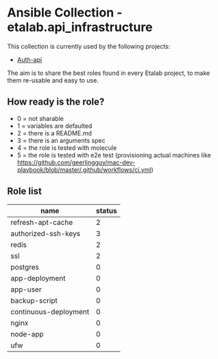 # Ansible Collection - etalab.api_infrastructure

This collection is currently used by the following projects:

- [Auth-api](https://github.com/betagouv/api-auth)

The aim is to share the best roles found in every Etalab project, to make them re-usable and easy to use.

## How ready is the role?

- 0 = not sharable
- 1 = variables are defaulted
- 2 = there is a README.md
- 3 = there is an arguments spec
- 4 = the role is tested with molecule
- 5 = the role is tested with e2e test (provisioning actual machines like https://github.com/geerlingguy/mac-dev-playbook/blob/master/.github/workflows/ci.yml)

## Role list

| name                  | status |
| --------------------- | ------ |
| refresh-apt-cache     | 2      |
| authorized-ssh-keys   | 3      |
| redis                 | 2      |
| ssl                   | 2      |
| postgres              | 0      |
| app-deployment        | 0      |
| app-user              | 0      |
| backup-script         | 0      |
| continuous-deployment | 0      |
| nginx                 | 0      |
| node-app              | 0      |
| ufw                   | 0      |
